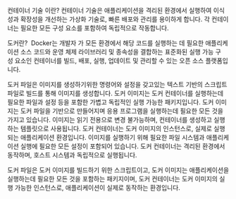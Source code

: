 컨테이너 기술 이란?
컨테이너 기술은 애플리케이션을 격리된 환경에서 실행하여 이식성과 확장성을 개선하는 가상화 기술로, 빠른 배포와 관리를 용이하게 합니다. 각 컨테이너는 필요한 모든 구성 요소를 포함하여 독립적으로 작동합니다.

도커란? 
Docker는 개발자 가 모든 환경에서 해당 코드를 실행하는 데 필요한 애플리케이션 소스 코드와 운영 체제
라이브러리 및 종속성을 결합하는 표준화된 실행 가능 구성 요소인 컨테이너를 빌드, 배포, 실행, 업데이트 및 관리할 수 있는 오픈 소스 플랫폼입니다.

도커 파일은 이미지를 생성하기위한 명령어와 설정을 갖고있는 텍스트 기반의 스크립트 파일로 빌드를 통해 이미지를 생성합니다.
도커 이미지는 도커 컨테이너를 실행하는데 필요한 파일과 설정 등을 포함한 가볍고 독립적인 실행 가능한 패키지입니다. 도커 이미지는 도커 파일을 기반으로 만들어지며 응용 프로그램을 실행하는데 필요한 모든 것을 가지고 있습니다. 이미지는 읽기 전용으로 변경 불가능하며, 컨테이너를 생성하고 실행하는 템플릿으로 사용됩니다.
도커 컨테이너는 도커 이미지의 인스턴스로, 실제로 실행되는 애플리케이션 환경입니다. 이미지를 실행하기 위해 필요한 파일 시스템과 애플리케이션 실행에 필요한 모든 설정이 포함되어 있습니다. 도커 컨테이너는 격리된 환경에서 동작하며, 호스트 시스템과 독립적으로 실행됩니다.

도커 파일은 도커 이미지를 빌드하기 위한 스크립트이고, 도커 이미지는 애플리케이션을 실행하는데 필요한 모든 것을 포함하는 패키지이며, 도커 컨테이너는 도커 이미지의 실행 가능한 인스턴스로, 애플리케이션이 실제로 동작하는 환경입니다.